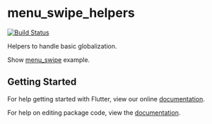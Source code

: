 # menu_swipe_helpers

[![Build Status](https://travis-ci.org/fidelisa/flutter_plugins.svg?branch=master)](https://travis-ci.org/fidelisa/flutter_plugins)

Helpers to handle basic globalization.

Show [menu_swipe](https://github.com/fidelisa/flutter_plugins/tree/master/packages/intl_helpers/example) example.

## Getting Started

For help getting started with Flutter, view our online [documentation](http://flutter.io/).

For help on editing package code, view the [documentation](https://flutter.io/developing-packages/).
